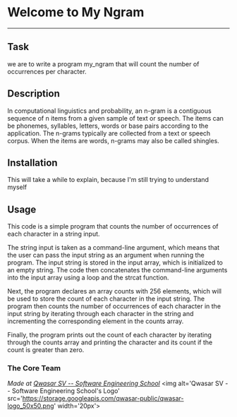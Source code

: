 # Welcome to My Ngram
***

## Task
we are to write a program my_ngram that will count the number of occurrences per character.

## Description
In computational linguistics and probability, an n-gram is a contiguous sequence of n items from a given sample of text or speech. The items can be phonemes, syllables, letters, words or base pairs according to the application. The n-grams typically are collected from a text or speech corpus. When the items are words, n-grams may also be called shingles.

## Installation
This will take a while to explain, because I'm still trying to understand myself

## Usage
This code is a simple program that counts the number of occurrences of each character in a string input.

The string input is taken as a command-line argument, which means that the user can pass the input string as an argument when running the program. The input string is stored in the input array, which is initialized to an empty string. The code then concatenates the command-line arguments into the input array using a loop and the strcat function.

Next, the program declares an array counts with 256 elements, which will be used to store the count of each character in the input string. The program then counts the number of occurrences of each character in the input string by iterating through each character in the string and incrementing the corresponding element in the counts array.

Finally, the program prints out the count of each character by iterating through the counts array and printing the character and its count if the count is greater than zero.




### The Core Team


<span><i>Made at <a href='https://qwasar.io'>Qwasar SV -- Software Engineering School</a></i></span>
<span><img alt='Qwasar SV -- Software Engineering School's Logo' src='https://storage.googleapis.com/qwasar-public/qwasar-logo_50x50.png' width='20px'></span>
